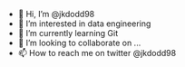 - 👋 Hi, I’m @jkdodd98
- 👀 I’m interested in data engineering
- 🌱 I’m currently learning Git
- 💞️ I’m looking to collaborate on ...
- 📫 How to reach me on twitter @jkdodd98

<!---
jkdodd98/jkdodd98 is a ✨ special ✨ repository because its `README.md` (this file) appears on your GitHub profile.
You can click the Preview link to take a look at your changes.
--->
